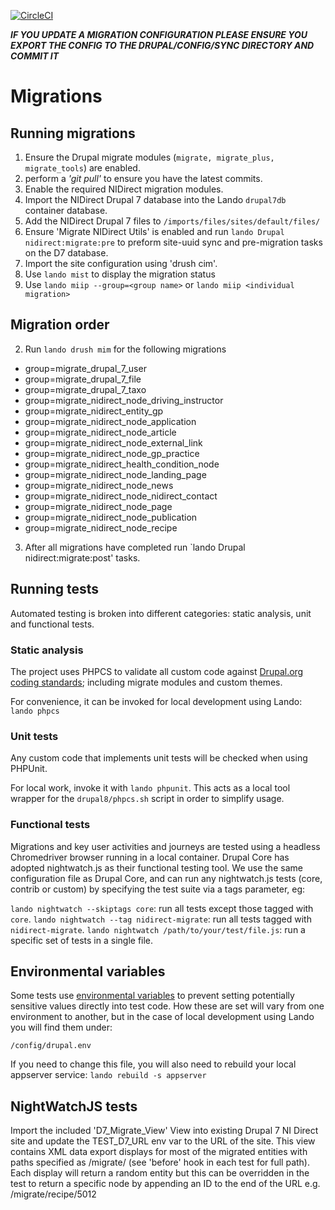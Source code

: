 [![CircleCI](https://circleci.com/gh/dof-dss/nidirect-d8-mig-mods.svg?style=svg)](https://circleci.com/gh/dof-dss/nidirect-d8-mig-mods)

***IF YOU UPDATE A MIGRATION CONFIGURATION PLEASE ENSURE YOU EXPORT THE CONFIG TO THE DRUPAL/CONFIG/SYNC DIRECTORY AND COMMIT IT***


# Migrations

## Running migrations

1. Ensure the Drupal migrate modules (`migrate, migrate_plus, migrate_tools`)
are enabled.
2. perform a *'git pull'* to ensure you have the latest commits.
3. Enable the required NIDirect migration modules. 
4. Import the NIDirect Drupal 7 database into the Lando `drupal7db` container database.
5. Add the NIDirect Drupal 7 files to `/imports/files/sites/default/files/`
6. Ensure 'Migrate NIDirect Utils' is enabled and run `lando Drupal nidirect:migrate:pre` to preform site-uuid sync and pre-migration tasks on the D7 database.
7. Import the site configuration using 'drush cim'.
8. Use `lando mist` to display the migration status
9. Use `lando miip --group=<group name>` or `lando miip <individual migration>`


## Migration order

2. Run `lando drush mim` for the following migrations
* group=migrate_drupal_7_user
* group=migrate_drupal_7_file
* group=migrate_drupal_7_taxo
* group=migrate_nidirect_node_driving_instructor
* group=migrate_nidirect_entity_gp
* group=migrate_nidirect_node_application
* group=migrate_nidirect_node_article
* group=migrate_nidirect_node_external_link
* group=migrate_nidirect_node_gp_practice
* group=migrate_nidirect_health_condition_node
* group=migrate_nidirect_node_landing_page
* group=migrate_nidirect_node_news
* group=migrate_nidirect_node_nidirect_contact
* group=migrate_nidirect_node_page
* group=migrate_nidirect_node_publication
* group=migrate_nidirect_node_recipe
3. After all migrations have completed run `lando Drupal nidirect:migrate:post' tasks.

## Running tests

Automated testing is broken into different categories: static analysis, unit and functional tests.

### Static analysis

The project uses PHPCS to validate all custom code against [Drupal.org coding standards](https://www.drupal.org/docs/develop/standards/coding-standards); including migrate modules and custom themes.

For convenience, it can be invoked for local development using Lando: `lando phpcs`

### Unit tests

Any custom code that implements unit tests will be checked when using PHPUnit.

For local work, invoke it with `lando phpunit`. This acts as a local tool wrapper for the `drupal8/phpcs.sh` script in order to simplify usage.

### Functional tests

Migrations and key user activities and journeys are tested using a headless Chromedriver browser running in a local container. Drupal Core has adopted nightwatch.js as their functional testing tool. We use the same configuration file as Drupal Core, and can run any nightwatch.js tests (core, contrib or custom) by specifying the test suite via a tags parameter, eg:

`lando nightwatch --skiptags core`: run all tests except those tagged with `core`.
`lando nightwatch --tag nidirect-migrate`: run all tests tagged with `nidirect-migrate`.
`lando nightwatch /path/to/your/test/file.js`: run a specific set of tests in a single file.

## Environmental variables

Some tests use [environmental variables](https://en.wikipedia.org/wiki/Environment_variable) to prevent setting potentially sensitive values directly into test code. How these are set will vary from one environment to another, but in the case of local development using Lando you will find them under:

`/config/drupal.env`

If you need to change this file, you will also need to rebuild your local appserver service: `lando rebuild -s appserver`

## NightWatchJS tests ##

Import the included 'D7_Migrate_View' View into existing Drupal 7 NI Direct site and update the TEST_D7_URL env var to the URL of the site. 
This view contains XML data export displays for most of the migrated entities with paths specified as /migrate/<entity> (see 'before' hook in each test for full path).
Each display will return a random entity but this can be overridden in the test to return a specific node by appending an ID to the end of the URL e.g. /migrate/recipe/5012



